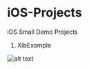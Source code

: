# iOS-Projects
iOS Small Demo Projects

1. XibExample

![alt text](https://raw.githubusercontent.com/TouhidApps/iOS-Projects/screenshots/screenshot-xib-example.png)

        
